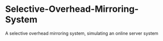 # Selective-Overhead-Mirroring-System
A selective overhead mirroring system, simulating an online server system
